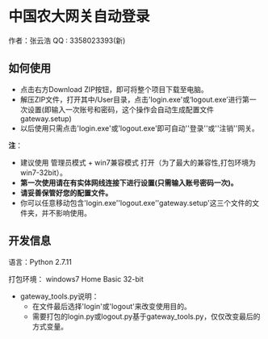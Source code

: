 # 中国农大网关自动登录

作者：张云浩    QQ : 3358023393(新)



## **如何使用**

- 点击右方Download ZIP按钮，即可将整个项目下载至电脑。
- 解压ZIP文件，打开其中/User目录，点击'login.exe'或‘logout.exe’进行第一次设置(即输入一次账号和密码，这个操作会自动生成配置文件gateway.setup)
- 以后使用只需点击'login.exe'或'logout.exe'即可自动''登录''或''注销''网关。

**注**：

- 建议使用 管理员模式 + win7兼容模式 打开（为了最大的兼容性,打包环境为win7-32bit）。
- **第一次使用请在有实体网线连接下进行设置(只需输入账号密码一次)。**
- **请妥善保管好您的配置文件。**
- 你可以任意移动包含'login.exe''logout.exe''gateway.setup'这三个文件的文件夹，并不影响使用。

## **开发信息**

语言：Python 2.7.11

打包环境： windows7 Home Basic 32-bit

- gateway_tools.py说明：
  - 在文件最后选择'login'或'logout'来改变使用目的。
  - 需要打包的login.py或logout.py基于gateway_tools.py，仅仅改变最后的方式变量。
